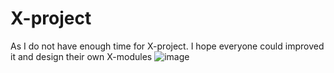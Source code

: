 # X-project
As I do not have enough time for X-project. I hope everyone could improved it and design their own X-modules
![image](https://github.com/lspoplove/D-duino/blob/master/Documents/X-project.jpg)
